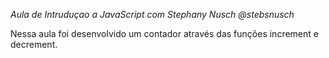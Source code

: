 *Aula de Intruduçao a JavaScript com Stephany Nusch @stebsnusch*

Nessa aula foi desenvolvido um contador através das funções increment e decrement.

